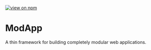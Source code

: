 [![view on npm](http://img.shields.io/npm/v/modapp.svg)](https://www.npmjs.org/package/modapp)

# ModApp
A thin framework for building completely modular web applications.